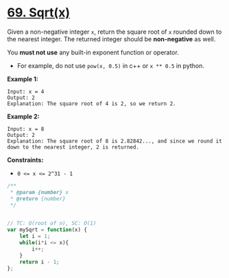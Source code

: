 # [69. Sqrt(x)](https://leetcode.com/problems/sqrtx/description/)

Given a non-negative integer `x`, return the square root of `x` rounded down to the nearest integer. The returned integer should be **non-negative**  as well.

You **must not use**  any built-in exponent function or operator.

- For example, do not use `pow(x, 0.5)` in c++ or `x ** 0.5` in python.

**Example 1:**

```
Input: x = 4
Output: 2
Explanation: The square root of 4 is 2, so we return 2.
```

**Example 2:**

```
Input: x = 8
Output: 2
Explanation: The square root of 8 is 2.82842..., and since we round it down to the nearest integer, 2 is returned.
```

**Constraints:**

- `0 <= x <= 2^31 - 1`


```js
/**
 * @param {number} x
 * @return {number}
 */


// TC: O(root of n), SC: O(1)
var mySqrt = function(x) {
    let i = 1;
    while(i*i <= x){
        i++;
    }
    return i - 1;
};
```
